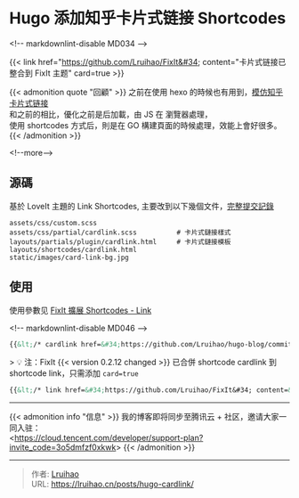 # Hugo 添加知乎卡片式链接 Shortcodes


&lt;!-- markdownlint-disable MD034 --&gt;

{{&lt; link href=&#34;https://github.com/Lruihao/FixIt&#34; content=&#34;卡片式链接已整合到 FixIt 主题&#34; card=true &gt;}}

{{&lt; admonition quote &#34;回顧&#34; &gt;}}
之前在使用 hexo 的時候也有用到，[模仿知乎卡片式链接](/posts/linkcard/)  
 和之前的相比，優化之前是后加載，由 JS 在 瀏覽器處理，  
 使用 shortcodes 方式后，則是在 GO 構建頁面的時候處理，效能上會好很多。  
{{&lt; /admonition &gt;}}

&lt;!--more--&gt;

## 源碼

基於 LoveIt 主題的 Link Shortcodes, 主要改到以下幾個文件，[完整提交記錄](https://github.com/Lruihao/hugo-blog/commit/089c303693e806bff855ecf3fee110baa62b870b)

    assets/css/custom.scss
    assets/css/partial/cardlink.scss          # 卡片式鏈接樣式
    layouts/partials/plugin/cardlink.html     # 卡片式鏈接模板
    layouts/shortcodes/cardlink.html
    static/images/card-link-bg.jpg

## 使用

使用參數见 [FixIt 擴展 Shortcodes - Link](https://fixit.lruihao.cn/zh-cn/theme-documentation-extended-shortcodes/#2-link)

&lt;!-- markdownlint-disable MD046 --&gt;

```md
{{&lt;/* cardlink href=&#34;https://github.com/Lruihao/hugo-blog/commit/089c303693e806bff855ecf3fee110baa62b870b&#34; content=&#34;知乎卡片式链接 Git 記錄&#34; */&gt;}}
```

&gt; :bulb: 注：FixIt {{&lt; version 0.2.12 changed &gt;}} 已合併 shortcode cardlink 到 shortcode link，只需添加 `card=true`

```md
{{&lt;/* link href=&#34;https://github.com/Lruihao/FixIt&#34; content=&#34;卡片式链接已整合到 FixIt 主题&#34; card=true */&gt;}}
```

---

{{&lt; admonition info &#34;信息&#34; &gt;}}
我的博客即将同步至腾讯云 &#43; 社区，邀请大家一同入驻：  
 &lt;https://cloud.tencent.com/developer/support-plan?invite_code=3o5dmfzf0xkwk&gt;
{{&lt; /admonition &gt;}}


---

> 作者: [Lruihao](https://github.com/Lruihao)  
> URL: https://lruihao.cn/posts/hugo-cardlink/  


